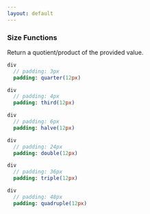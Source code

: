 ```yaml
---
layout: default
---
```


### Size Functions

Return a quotient/product of the provided value.

```sass
div
  // padding: 3px
  padding: quarter(12px)

div
  // padding: 4px
  padding: third(12px)

div
  // padding: 6px
  padding: halve(12px)

div
  // padding: 24px
  padding: double(12px)

div
  // padding: 36px
  padding: triple(12px)

div
  // padding: 48px
  padding: quadruple(12px)
```

